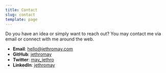 ```yaml
---
title: Contact
slug: contact
template: page
---
```


Do you have an idea or simply want to reach out? You may contact me via email or connect with me around the web.  

- **Email**: [hello@jethromay.com](mailto:hello@jethromay.com)
- **GitHub**: [jethromay](https://github.com/jethromay)
- **Twitter**: [may_jethro](https://twitter.com/may_jethro)
- **LinkedIn**: [jethromay](https://www.linkedin.com/in/jethromay/)